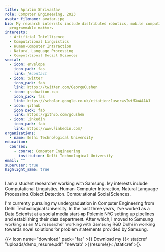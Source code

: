 ```yaml
---
title: Apratim Shrivastav
role: Computer Engineering, 2023
avatar_filename: avatar.jpg
bio: My research interests include distributed robotics, mobile computing and
  programmable matter.
interests:
  - Artificial Intelligence
  - Computational Linguistics
  - Human-Computer Interaction
  - Natural Language Processing
  - Computational Social Sciences
social:
  - icon: envelope
    icon_pack: fas
    link: /#contact
  - icon: twitter
    icon_pack: fab
    link: https://twitter.com/GeorgeCushen
  - icon: graduation-cap
    icon_pack: fas
    link: https://scholar.google.co.uk/citations?user=sIwtMXoAAAAJ
  - icon: github
    icon_pack: fab
    link: https://github.com/gcushen
  - icon: linkedin
    icon_pack: fab
    link: https://www.linkedin.com/
organizations:
  - name: Delhi Technological University
education:
  courses:
    - course: Computer Engineering
      institution: Delhi Technological University
email: ""
superuser: true
highlight_name: true
---
```

I am a student researcher working with Samsung. My interests include Computational Linguistics, Human-Computer Interaction, Natural Language Processing, Object Detection, Computational Social Sciences. 

I'm currently pursuing my undergraduation in Computer Engineering from Delhi Technological University. In the past three years, I've worked as a Data Scientist at a social media start-up Polemix NYC setting up pipelines and establishing their data department. After which, I moved to Samsung working as an ML researcher working with Samsung R&D Delhi in working towards novel solutions for problem statements provided by Samsung. 

{{< icon name="download" pack="fas" >}} Download my {{< staticref "uploads/demo_resume.pdf" "newtab" >}}resumé{{< /staticref >}}.